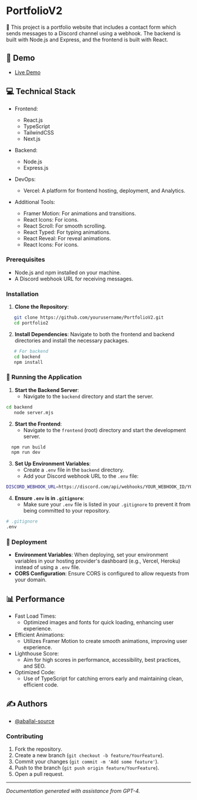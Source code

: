 # PortfolioV2
🧐 This project is a portfolio website that includes a contact form which sends messages to a Discord channel using a webhook. The backend is built with Node.js and Express, and the frontend is built with React.

## 🎥 Demo
- [Live Demo](https://portfolio2-plum-three.vercel.app/)

## 💻 Technical Stack
- Frontend:
  - React.js
  - TypeScript
  - TailwindCSS
  - Next.js

- Backend:
  - Node.js
  - Express.js

- DevOps:
  - Vercel: A platform for frontend hosting, deployment, and Analytics.

- Additional Tools:
  - Framer Motion: For animations and transitions.
  - React Icons: For icons.
  - React Scroll: For smooth scrolling.
  - React Typed: For typing animations.
  - React Reveal: For reveal animations.
  - React Icons: For icons.

### Prerequisites

- Node.js and npm installed on your machine.
- A Discord webhook URL for receiving messages.

### Installation

1. **Clone the Repository**:
```bash
   git clone https://github.com/yourusername/PortfolioV2.git
   cd portfolio2
```

2. **Install Dependencies**:
   Navigate to both the frontend and backend directories and install the necessary packages.

```bash
   # For backend
   cd backend
   npm install
```

### 🏁 Running the Application
1. **Start the Backend Server**:
   - Navigate to the `backend` directory and start the server.
```bash
cd backend
   node server.mjs
```
2. **Start the Frontend**:
   - Navigate to the `frontend` (root) directory and start the development server. 
```bash
  npm run build
  npm run dev
```
3. **Set Up Environment Variables**:
   - Create a `.env` file in the `backend` directory.
   - Add your Discord webhook URL to the `.env` file:

```bash
DISCORD_WEBHOOK_URL=https://discord.com/api/webhooks/YOUR_WEBHOOK_ID/YOUR_WEBHOOK_TOKEN
```

4. **Ensure `.env` is in `.gitignore`**:
   - Make sure your `.env` file is listed in your `.gitignore` to prevent it from being committed to your repository.

```bash
# .gitignore
.env
```

### 🚀 Deployment

- **Environment Variables**: When deploying, set your environment variables in your hosting provider's dashboard (e.g., Vercel, Heroku) instead of using a `.env` file.
- **CORS Configuration**: Ensure CORS is configured to allow requests from your domain.

## 📊 Performance
- Fast Load Times:
  - Optimized images and fonts for quick loading, enhancing user experience.
- Efficient Animations:
  - Utilizes Framer Motion to create smooth animations, improving user experience.
- Lighthouse Score: 
  - Aim for high scores in performance, accessibility, best practices, and SEO.
- Optimized Code:
  - Use of TypeScript for catching errors early and maintaining clean, efficient code.

## ✍️ Authors
- [@aballal-source](https://github.com/aballal-source)

### Contributing

1. Fork the repository.
2. Create a new branch (`git checkout -b feature/YourFeature`).
3. Commit your changes (`git commit -m 'Add some feature'`).
4. Push to the branch (`git push origin feature/YourFeature`).
5. Open a pull request.

---

*Documentation generated with assistance from GPT-4.*
